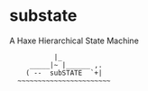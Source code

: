 substate
=================================
A Haxe Hierarchical State Machine

```
           |_
     _____|~ |______ ,.
    ( --  subSTATE  `+|   
  ~~~~~~~~~~~~~~~~~~~~~~~
```

